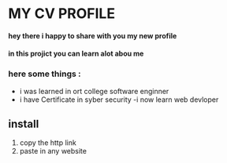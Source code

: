 # MY CV PROFILE
#### hey there i happy to share with you my new profile
#### in this projict you can learn alot abou me
### here some things :
- i was learned in ort college software enginner
- i have Certificate in syber security
-i now learn web devloper

## install
1. copy the http link
2. paste in any website